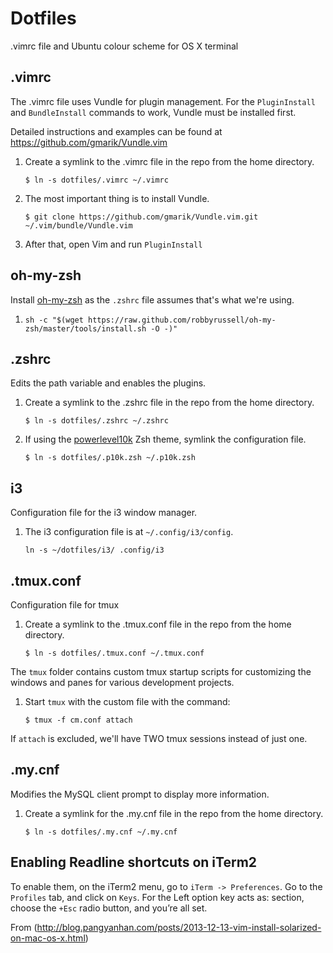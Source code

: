 Dotfiles
=========

.vimrc file and Ubuntu colour scheme for OS X terminal

## .vimrc

The .vimrc file uses Vundle for plugin management. For the `PluginInstall` and `BundleInstall`
commands to work, Vundle must be installed first.

Detailed instructions and examples can be found at https://github.com/gmarik/Vundle.vim

1. Create a symlink to the .vimrc file in the repo from the home directory.

    `$ ln -s dotfiles/.vimrc ~/.vimrc`

1. The most important thing is to install Vundle.

    `$ git clone https://github.com/gmarik/Vundle.vim.git ~/.vim/bundle/Vundle.vim`

1. After that, open Vim and run `PluginInstall`

## oh-my-zsh

Install [oh-my-zsh](https://github.com/robbyrussell/oh-my-zsh)
as the `.zshrc` file assumes that's what we're using.

1. `sh -c "$(wget https://raw.github.com/robbyrussell/oh-my-zsh/master/tools/install.sh -O -)"`

## .zshrc

Edits the path variable and enables the plugins.

1. Create a symlink to the .zshrc file in the repo from the home directory.

    `$ ln -s dotfiles/.zshrc ~/.zshrc`

2. If using the [powerlevel10k](https://github.com/romkatv/powerlevel10k) Zsh theme, symlink
the configuration file.

    `$ ln -s dotfiles/.p10k.zsh ~/.p10k.zsh`

## i3

Configuration file for the i3 window manager.

1. The i3 configuration file is at `~/.config/i3/config`.

    `ln -s ~/dotfiles/i3/ .config/i3`

## .tmux.conf

Configuration file for tmux

1. Create a symlink to the .tmux.conf file in the repo from the home directory.

    `$ ln -s dotfiles/.tmux.conf ~/.tmux.conf`

The `tmux` folder contains custom tmux startup scripts for customizing the windows
and panes for various development projects.

1. Start `tmux` with the custom file with the command:

    `$ tmux -f cm.conf attach`

  If `attach` is excluded, we'll have TWO tmux sessions instead of just one.

## .my.cnf

Modifies the MySQL client prompt to display more information.

1. Create a symlink for the .my.cnf file in the repo from the home directory.

    `$ ln -s dotfiles/.my.cnf ~/.my.cnf`

## Enabling Readline shortcuts on iTerm2

To enable them, on the iTerm2 menu, go to `iTerm -> Preferences`. Go to the `Profiles` tab, and click on `Keys`.
For the Left option key acts as: section, choose the `+Esc` radio button, and you’re all set.

From (http://blog.pangyanhan.com/posts/2013-12-13-vim-install-solarized-on-mac-os-x.html)
